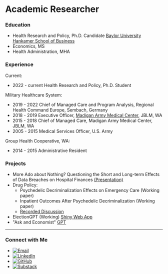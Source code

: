 # Academic Researcher

### Education
- Health Research and Policy, Ph.D. Candidate [Baylor University Hankamer School of Business](https://hankamer.baylor.edu/economics)
- Economics, MS
- Health Administration, MHA

### Experience
Current:
- 2022 - current Health Research and Policy, Ph.D. Student

Military Healthcare System:
- 2019 - 2022 Chief of Managed Care and Program Analysis, Regional Health Command Europe, Sembach, Germany
- 2018 - 2019 Executive Officer, [Madigan Army Medical Center](https://health.mil/Military-Health-Topics/DHA-GME/Institutions/Madigan), JBLM, WA
- 2015 - 2018 Chief of Managed Care, Madigan Army Medical Center, JBLM, WA
- 2005 - 2015 Medical Services Officer, U.S. Army

Group Health Cooperative, WA:
- 2014 - 2015 Administrative Resident

### Projects
- More Ado about Nothing? Questioning the Short and Long-term Effects of Data Breaches on Hospital Finances [(Presentation)](presentations/More_Ado_about_Nothing__Hospital_Data_Breach_Effects___Wages___Beamer.pdf)
- Drug Policy:
  - Psychedelic Decriminalization Effects on Emergency Care (Working paper)
  - Inpatient Outcomes After Psychedelic Decriminalization (Working paper)
  - [Recorded Discussion](https://notebooklm.google.com/notebook/190c9c40-5f88-406a-932a-429cee205d14/audio)
- ElectionGPT (Working) [Shiny Web App](https://black-jl.shinyapps.io/ElectionGPT_2024/)
- "Ask and Economist" [GPT](https://chatgpt.com/g/g-GJeexE26G-ask-an-economist) 

---

### Connect with Me

- [![Email](https://img.shields.io/badge/Email-Contact-red?logo=gmail)](mailto:jared.black@baylor.edu)
- [![LinkedIn](https://img.shields.io/badge/LinkedIn-Connect-blue?logo=linkedin)](https://www.linkedin.com/in/jared-black-a1420a32/)
- [![GitHub](https://img.shields.io/badge/GitHub-View-grey?logo=github)](https://github.com/Black-JL)
- [![Substack](https://img.shields.io/badge/Substack-Follow-orange?logo=substack)](https://substack.com/@jlblack)

